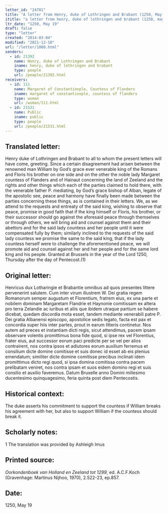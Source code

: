 ```yaml
---
letter_id: "24781"
title: "A letter from Henry, duke of Lothringen and Brabant (1250, May 19)"
ititle: "a letter from henry, duke of lothringen and brabant (1250, may 19)"
ltr_date: "1250, May 19"
draft: false
type: "letter"
created: "2014-03-04"
modified: "2021-12-10"
url: "/letter/1080.html"
senders:
  - id: 21392
    name: Henry, duke of Lothringen and Brabant
    iname: henry, duke of lothringen and brabant
    type: people
    url: /people/21392.html
receivers:
  - id: 111
    name: Margaret of Constantinople, Countess of Flanders
    iname: margaret of constantinople, countess of flanders
    type: woman
    url: /woman/111.html
  - id: 21531
    name: Public
    iname: public
    type: people
    url: /people/21531.html
---
```

<h2> Translated letter:</h2>Henry duke of Lothringen and Brabant to all to whom the present letters will have come, greeting.
	Since a certain disagreement had arisen between the renowned man William by God’s grace ever venerable king of the Romans and Floris his brother on one side and on the other the noble lady Margaret countess of Flanders and of Hainaut concerning the land of Zeeland and the rights and other things which each of the parties claimed to hold there, with the venerable father P. mediating, by God’s grace bishop of Alban, legate of the apostolic see, peace and harmony have finally been made between the parties concerning these things, as is contained in their letters.  We, as we attend to the requests and entreaty of the said king, wishing to observe that peace, promise in good faith that if the king himself or Floris, his brother, or their successor should go against the aforesaid peace through themselves or through others, we will bring aid and counsel against them and their abettors and for the said lady countess and her people until it were compensated fully by them; similarly inclined to the requests of the said lady countess we promise the same to the said king, that if the lady countess herself were to challenge the aforementioned peace, we will promote aid and counsel against her and her people and for the same lord king and his people.
	Granted at Brussels in the year of the Lord 1250, Thursday after the day of Pentecost.(1)
<h2 class="mt-4"> Original letter:</h2>Henricus dux Lotharingie et Brabantie omnibus ad quos presentes littere pervenerint salutem.
Cum inter virum illustrem W. Dei gratia regem Romanorum semper augustum et Florentium, fratrem eius, ex una parte et nobilem dominam Margaretam Flandrie et Haynonie comitissam ex altera pro terra Zelandie ac iuribus et aliis que ibidem utraque partium se habere dicebat, quedam discordia mota esset, tandem  mediante venerabili patre P. Dei gratia Albanensi episcopo, apostolice sedis legato, facta est pax  et concordia super hiis inter partes, prout in earum litteris continetur. Nos autem ad preces et instantiam dicti regis, sicut attendimus, pacem ipsam observare volentis promittimus bona fide quod, si ipse rex vel Florentius, frater eius, aut successor eorum paci predicte per se vel per alios contrairent, nos contra ipsos et adiutores eorum auxilium ferremus et consilium dicte domine comitisse et suis donec id esset ab eis plenius emendatum; similiter dicte domine comitisse precibus inclinati idem promittimus dicto regi quod, si ipsa domina comitissa contra pacem prelibatam veniret, nos contra ipsam et suos eidem domino regi et suis consilio et auxilio faveremus.
Datum Bruxelle anno Domini millesimo ducentesimo quinquagesimo, feria quinta post diem Pentecostis.
<h2 class="mt-4"> Historical context:</h2>The duke asserts his commitment to support the countess if William breaks his agreement with her, but also to support William if the countess should break it.
<h2 class="mt-4"> Scholarly notes:</h2>1 The translation was provided by Ashleigh Imus
<h2 class="mt-4"> Printed source:</h2><p><em>Oorkondenboek van Holland en Zeeland tot 1299</em>, ed. A.C.F.Koch (Gravenhage: Martinus Nijhoo, 1970), 2.522-23, ep.857.</p><h2 class="mt-4"> Date:</h2>1250, May 19